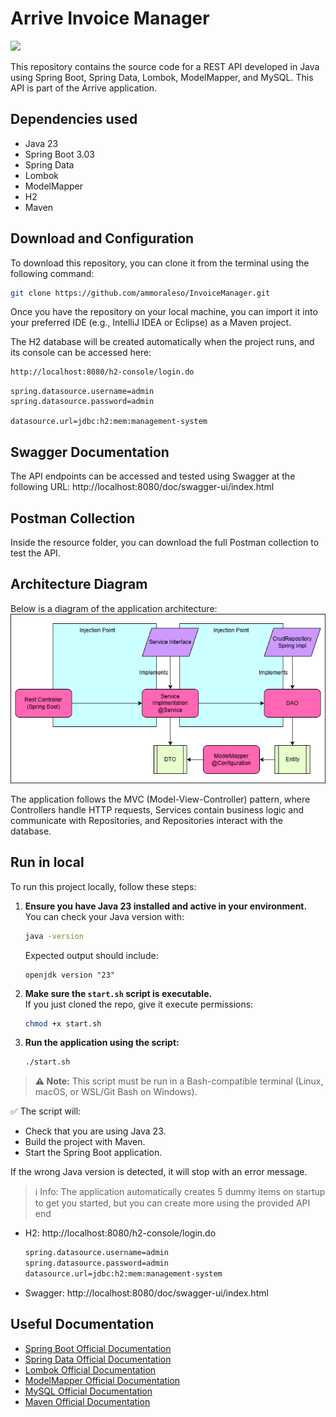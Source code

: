 # Arrive Invoice Manager
<div align="center">
<p align="left">
   <img src="https://img.shields.io/badge/STATUS-IN%20DEVELOPMENT-green">
</p>
</div>

This repository contains the source code for a REST API developed in Java using Spring Boot, Spring Data, Lombok, ModelMapper, and MySQL. This API is part of the Arrive application.

## Dependencies used
- Java 23
- Spring Boot 3.03
- Spring Data
- Lombok
- ModelMapper
- H2
- Maven

## Download and Configuration
To download this repository, you can clone it from the terminal using the following command:
```bash
git clone https://github.com/ammoraleso/InvoiceManager.git
```
Once you have the repository on your local machine, you can import it into your preferred IDE (e.g., IntelliJ IDEA or Eclipse) as a Maven project.

The H2 database will be created automatically when the project runs, and its console can be accessed here:
```bash
http://localhost:8080/h2-console/login.do
```

```properties
spring.datasource.username=admin
spring.datasource.password=admin

datasource.url=jdbc:h2:mem:management-system
```

## Swagger Documentation

The API endpoints can be accessed and tested using Swagger at the following URL:
http://localhost:8080/doc/swagger-ui/index.html

## Postman Collection
Inside the resource folder, you can download the full Postman collection to test the API.

## Architecture Diagram
Below is a diagram of the application architecture:
![Architecture](src/main/resources/Arquitecture/Arquitecture.png)

The application follows the MVC (Model-View-Controller) pattern, where Controllers handle HTTP requests, Services contain business logic and communicate with Repositories, and Repositories interact with the database.


## Run in local

To run this project locally, follow these steps:

1. **Ensure you have Java 23 installed and active in your environment.**  
   You can check your Java version with:
   ```bash
   java -version
   ```
   Expected output should include:
   ```
   openjdk version "23"
   ```

2. **Make sure the `start.sh` script is executable.**  
   If you just cloned the repo, give it execute permissions:
   ```bash
   chmod +x start.sh
   ```

3. **Run the application using the script:**
   ```bash
   ./start.sh
   ```
> **⚠️ Note:** This script must be run in a Bash-compatible terminal (Linux, macOS, or WSL/Git Bash on Windows).

✅ The script will:
- Check that you are using Java 23.
- Build the project with Maven.
- Start the Spring Boot application.

If the wrong Java version is detected, it will stop with an error message.

> ℹ️ Info: The application automatically creates 5 dummy items on startup to get you started, but you can create more using the provided API end

- H2: http://localhost:8080/h2-console/login.do
  ```bash
  spring.datasource.username=admin
  spring.datasource.password=admin
  datasource.url=jdbc:h2:mem:management-system
  ```
- Swagger: http://localhost:8080/doc/swagger-ui/index.html

## Useful Documentation

- [Spring Boot Official Documentation](https://docs.spring.io/spring-boot/docs/current/reference/htmlsingle/)
- [Spring Data Official Documentation](https://docs.spring.io/spring-data/jpa/docs/current/reference/html/#reference)
- [Lombok Official Documentation](https://projectlombok.org/features/)
- [ModelMapper Official Documentation](http://modelmapper.org/getting-started/)
- [MySQL Official Documentation](https://dev.mysql.com/doc/)
- [Maven Official Documentation](https://maven.apache.org/guides/index.html)